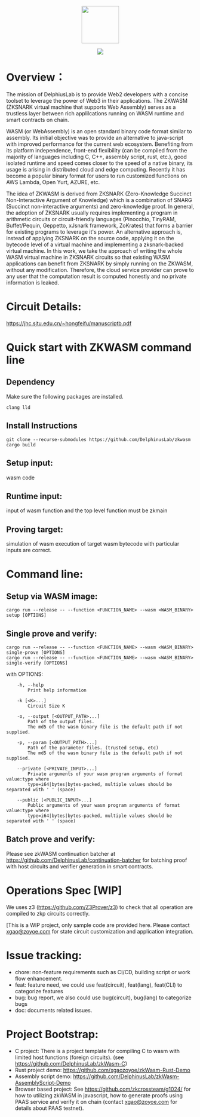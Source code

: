 <p align="center">
  <img src="zkwasm-bk.png" height="100">
</p>

<p align="center">
  <a href="https://github.com/DelphinusLab/zkWasm/blob/main/LICENSE"><img src="https://img.shields.io/badge/license-Apache 2-blue.svg"></a>
</p>

# Overview：

The mission of DelphiusLab is to provide Web2 developers with a concise toolset to leverage the power of Web3 in their applications. The ZKWASM (ZKSNARK virtual machine that supports Web Assembly) serves as a trustless layer between rich applilcations running on WASM runtime and smart contracts on chain.

WASM (or WebAssembly) is an open standard binary code format similar to assembly. Its initial objective was to provide an alternative to java-script with improved performance for the current web ecosystem. Benefiting from its platform independence, front-end flexibility (can be compiled from the majority of languages including C, C++, assembly script, rust, etc.), good isolated runtime and speed comes closer to the speed of a native binary, its usage is arising in distributed cloud and edge computing. Recently it has become a popular binary format for users to run customized functions on AWS Lambda, Open Yurt, AZURE, etc.

The idea of ZKWASM is derived from ZKSNARK (Zero-Knowledge Succinct Non-Interactive Argument of Knowledge) which is a combination of SNARG (Succinct non-interactive arguments) and zero-knowledge proof. In general, the adoption of ZKSNARK usually requires implementing a program in arithmetic circuits or circuit-friendly languages (Pinocchio, TinyRAM, Buffet/Pequin, Geppetto, xJsnark framework, ZoKrates) that forms a barrier for existing programs to leverage it's power. An alternative approach is, instead of applying ZKSNARK on the source code, applying it on the bytecode level of a virtual machine and implementing a zksnark-backed virtual machine. In this work, we take the approach of writing the whole WASM virtual machine in ZKSNARK circuits so that existing WASM applications can benefit from ZKSNARK by simply running on the ZKWASM, without any modification. Therefore, the cloud service provider can prove to any user that the computation result is computed honestly and no private information is leaked.


# Circuit Details:
https://jhc.sjtu.edu.cn/~hongfeifu/manuscriptb.pdf

# Quick start with ZKWASM command line

## Dependency

Make sure the following packages are installed.
```
clang lld
```
## Install Instructions
```
git clone --recurse-submodules https://github.com/DelphinusLab/zkwasm
cargo build
```

## Setup input:
wasm code

## Runtime input:
input of wasm function and the top level function must be zkmain

## Proving target:
simulation of wasm execution of target wasm bytecode with particular inputs are correct.

# Command line:
## Setup via WASM image:
```
cargo run --release -- --function <FUNCTION_NAME> --wasm <WASM_BINARY> setup [OPTIONS]
```

## Single prove and verify:
```
cargo run --release -- --function <FUNCTION_NAME> --wasm <WASM_BINARY> single-prove [OPTIONS]
cargo run --release -- --function <FUNCTION_NAME> --wasm <WASM_BINARY> single-verify [OPTIONS]
```
with OPTIONS:
```
    -h, --help                         
        Print help information

    -k [<K>...]                        
        Circuit Size K

    -o, --output [<OUTPUT_PATH>...]
        Path of the output files.
        The md5 of the wasm binary file is the default path if not supplied.

    -p, --param [<OUTPUT_PATH>...]
        Path of the parameter files. (trusted setup, etc)
        The md5 of the wasm binary file is the default path if not supplied.

    --private [<PRIVATE_INPUT>...]
        Private arguments of your wasm program arguments of format value:type where
        type=i64|bytes|bytes-packed, multiple values should be separated with ' ' (space)

    --public [<PUBLIC_INPUT>...]
        Public arguments of your wasm program arguments of format value:type where
        type=i64|bytes|bytes-packed, multiple values should be separated with ' ' (space)
```
## Batch prove and verify:
Please see zkWASM continuation batcher at https://github.com/DelphinusLab/continuation-batcher for batching proof with host circuits and verifier generation in smart contracts.

# Operations Spec [WIP]
We uses z3 (https://github.com/Z3Prover/z3) to check that all operation are compiled to zkp circuits correctly.

[This is a WIP project, only sample code are provided here. Please contact xgao@zoyoe.com for state circuit customization and application integration. 

# Issue tracking:
* chore: non-feature requirements such as CI/CD, building script or work flow enhancement.
* feat: feature need, we could use feat(circuit), feat(lang), feat(CLI) to categorize features
* bug: bug report, we also could use bug(circuit), bug(lang) to categorize bugs
* doc: documents related issues.

# Project Bootstrap:
* C project: There is a project template for compiling C to wasm with limited host functions (foreign circuits). (see https://github.com/DelphinusLab/zkWasm-C)
* Rust project demo: https://github.com/xgaozoyoe/zkWasm-Rust-Demo
* Assembly script demo: https://github.com/DelphinusLab/zkWasm-AssemblyScript-Demo
* Browser based project: See https://github.com/zkcrossteam/g1024/ for how to utilizing zkWASM in javascript, how to generate proofs using PAAS service and verify it on chain (contact xgao@zoyoe.com for details about PAAS testnet).
